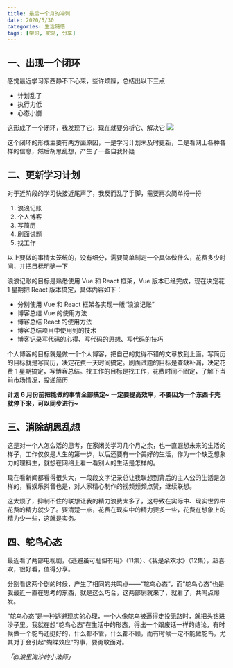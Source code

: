```yaml
---
title: 最后一个月的冲刺
date: 2020/5/30
categories: 生活随感
tags: [学习, 鸵鸟, 分享]
---
```


## 一、出现一个闭环


感觉最近学习东西静不下心来，些许烦躁，总结出以下三点


- 计划乱了
- 执行力低
- 心态小崩



这形成了一个闭环，我发现了它，现在就要分析它、解决它
![](/img/posts/1590777048962-5ded6a6a-e9bd-433e-9ac5-0bbaf66ff544.png)


这个闭环的形成主要有两方面原因，一是学习计划未及时更新，二是看网上各种各样的信息，然后胡思乱想，产生了一些自我怀疑


## 二、更新学习计划


对于近阶段的学习快接近尾声了，我反而乱了手脚，需要再次简单捋一捋


1. 浪浪记账
1. 个人博客
1. 写简历
1. 刷面试题
1. 找工作



以上要做的事情太笼统的，没有细分，需要简单制定一个具体做什么，花费多少时间，并把目标明确一下


浪浪记账的目标是熟悉使用 Vue 和 React 框架，Vue 版本已经完成，现在决定花 1 星期把 React 版本搞定，具体内容如下：


- 分别使用 Vue 和 React 框架各实现一版“浪浪记账”
- 博客总结 Vue 的使用方法
- 博客总结 React 的使用方法
- 博客总结项目中使用到的技术
- 博客记录写代码的心得、写代码的思想、写代码的技巧



个人博客的目标就是做一个个人博客，把自己的觉得不错的文章放到上面。写简历的目标就是写简历，决定花费一天时间搞定。刷面试题的目标是查缺补漏，决定花费 1 星期搞定，写博客总结。找工作的目标是找工作，花费时间不固定，了解下当前市场情况，投递简历

**计划 6 月份前把能做的事情全部搞定~**
**一定要提高效率，不要因为一个东西卡壳就停下来，可以同步进行~**

## 三、消除胡思乱想


这是对一个人怎么活的思考，在家闭关学习几个月之余，也一直遐想未来的生活的样子，工作仅仅是人生的第一步，以后还要有一个美好的生活，作为一个缺乏想象力的理科生，就想在网络上看一看别人的生活是怎样的。

现在看新闻都看得很头大，一段段文字记录总让我联想到背后的主人公的生活是怎样的，看娱乐抖音也是，对人家精心制作的视频频频点赞，继续联想。

这太烦了，抑制不住的联想让我的精力浪费太多了，这导致在实际中、现实世界中花费的精力就少了。要清楚一点，花费在现实中的精力要多一些，花费在想象上的精力少一些，这就是实务。

## 四、鸵鸟心态


最近看了两部电视剧，《逃避虽可耻但有用》（11集）、《我是余欢水》（12集），超喜欢，很好看，值得分享。


分别看这两个剧的时候，产生了相同的共鸣点——“鸵鸟心态”，而“鸵鸟心态”也是我最近一直在思考的东西，就是这么巧合，这两部剧就来了，就看了，共鸣点爆发。


“鸵鸟心态”是一种逃避现实的心理，一个人像鸵鸟被逼得走投无路时，就把头钻进沙子里。我就在想“鸵鸟心态”在生活中的形态，得出一个跟废话一样的结论，有时候做一个鸵鸟还挺好的，什么都不管，什么都不顾，而有时候一定不能做鸵鸟，尤其对于会引起“蝴蝶效应”的事，要勇敢面对。

_「@浪里淘沙的小法师」_
